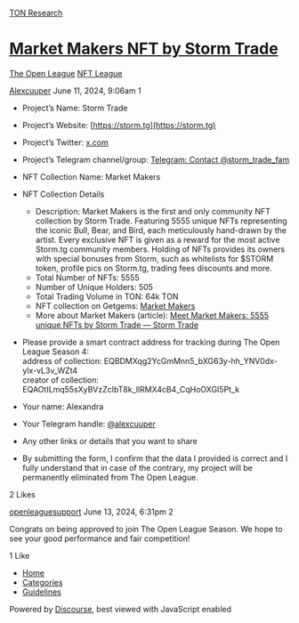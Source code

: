 [TON Research](/)

# [Market Makers NFT by Storm Trade](/t/market-makers-nft-by-storm-trade/24827)

[The Open League](/c/the-open-league/nft-battle/62)  [NFT League](/c/the-open-league/nft-battle/62) 

    

[Alexcuuper](https://tonresear.ch/u/Alexcuuper)  June 11, 2024, 9:06am  1

*   Project’s Name: Storm Trade
    
*   Project’s Website: [https://storm.tg](https://storm.tg)
    
*   Project’s Twitter: [x.com](https://x.com/storm_trade_ton)
    
*   Project’s Telegram channel/group: [Telegram: Contact @storm\_trade\_fam](https://t.me/storm_trade_fam)
    
*   NFT Collection Name: Market Makers
    
*   NFT Collection Details
    
    *   Description: Market Makers is the first and only community NFT collection by Storm Trade. Featuring 5555 unique NFTs representing the iconic Bull, Bear, and Bird, each meticulously hand-drawn by the artist. Every exclusive NFT is given as a reward for the most active Storm.tg community members. Holding of NFTs provides its owners with special bonuses from Storm, such as whitelists for $STORM token, profile pics on Storm.tg, trading fees discounts and more.
    *   Total Number of NFTs: 5555
    *   Number of Unique Holders: 505
    *   Total Trading Volume in TON: 64k TON
    *   NFT collection on Getgems: [Market Makers](https://getgems.io/market-makers)
    *   More about Market Makers (article): [Meet Market Makers: 5555 unique NFTs by Storm Trade — Storm Trade](https://mirror.xyz/0x0e6f32FB103aFE2f1C4a484B993C1cfc0816CE8a/IgNNk1VD3018KAKeq7xRXVduB0x87mh1QP2ijNeNfHc)
*   Please provide a smart contract address for tracking during The Open League Season 4:  
    address of collection: EQBDMXqg2YcGmMnn5\_bXG63y-hh\_YNV0dx-ylx-vL3v\_WZt4  
    creator of collection: EQAOtILmq55sXyBVzZcIbT8k\_llRMX4cB4\_CqHoOXGI5Pt\_k
    
*   Your name: Alexandra
    
*   Your Telegram handle: [@alexcuuper](/u/alexcuuper)
    
*   Any other links or details that you want to share
    
*   By submitting the form, I confirm that the data I provided is correct and I fully understand that in case of the contrary, my project will be permanently eliminated from The Open League.
    

  2 Likes

[openleaguesupport](https://tonresear.ch/u/openleaguesupport) June 13, 2024, 6:31pm  2

Congrats on being approved to join The Open League Season. We hope to see your good performance and fair competition!

  1 Like

*   [Home](/)
*   [Categories](/categories)
*   [Guidelines](/guidelines)

Powered by [Discourse](https://www.discourse.org), best viewed with JavaScript enabled